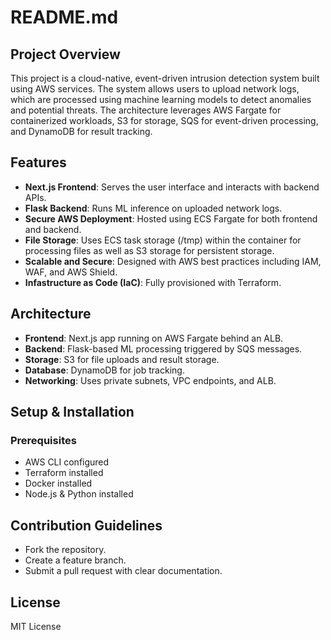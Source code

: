 # README.md

## Project Overview
This project is a cloud-native, event-driven intrusion detection system built using AWS services. The system allows users to upload network logs, which are processed using machine learning models to detect anomalies and potential threats. The architecture leverages AWS Fargate for containerized workloads, S3 for storage, SQS for event-driven processing, and DynamoDB for result tracking.

## Features
- **Next.js Frontend**: Serves the user interface and interacts with backend APIs.
- **Flask Backend**: Runs ML inference on uploaded network logs.
- **Secure AWS Deployment**: Hosted using ECS Fargate for both frontend and backend.
- **File Storage**: Uses ECS task storage (/tmp) within the container for processing files as well as S3 storage for persistent storage.
- **Scalable and Secure**: Designed with AWS best practices including IAM, WAF, and AWS Shield.
- **Infastructure as Code (IaC)**: Fully provisioned with Terraform.

## Architecture
- **Frontend**: Next.js app running on AWS Fargate behind an ALB.
- **Backend**: Flask-based ML processing triggered by SQS messages.
- **Storage**: S3 for file uploads and result storage.
- **Database**: DynamoDB for job tracking.
- **Networking**: Uses private subnets, VPC endpoints, and ALB.

## Setup & Installation
### Prerequisites
- AWS CLI configured
- Terraform installed
- Docker installed
- Node.js & Python installed



## Contribution Guidelines
- Fork the repository.
- Create a feature branch.
- Submit a pull request with clear documentation.

## License
MIT License

